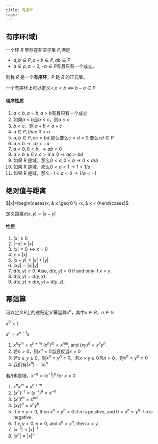 ```yaml
---
title: 有序环
tags:
---
```


## 有序环(域)

一个环 $R$ 里存在非空子集 $P$,满足

- $a,b\in P,a+b\in P,ab\in P$
- $a\in p,a=0,-a\in P$有且只有一个成立。

则称 $R$ 是一个**有序环**，$P$ 是 $R$ 的正元集。

一个有序环上可以定义$<$,$a<b \Leftrightarrow b-a\in P$

#### 偏序性质

1. $a<b,a=b,a>b$有且只有一个成立
2. 如果$a<b$且$b<c$，则$a<c$
3. $b<c$，则 $a+b<a+c$
4. $a\in P,then\ 0 < a$
5. $a,b \in P,ac=bd$,那么要么$c=d=0$,要么$cd\in P$
6. $a<b\rightarrow -b <-a$
7. $a<0,0<b,\rightarrow ab<0$
8. $a>b\geq 0 \wedge c>d\geq 0 \Rightarrow ac>bd$
9. 如果 R 是域，那么$0<a,0<b\rightarrow 0<a/b$
10. 如果 R 是域，那么$0<a<1\rightarrow 1<1/a$
11. 如果 R 是域，那么$-1<a<0\rightarrow 1/a<-1$

## 绝对值与距离

$|x|=\begin{cases}x, & x \geq 0 \\ -x, & x < 0\end{cases}$

定义距离$d(x,y)=|x-y|$

#### 性质

1. $|x| \geq 0$
2. $|-x|=|x|$
3. $|x|=0 \Leftrightarrow x=0$
4. $x<|x|$
5. $|x+y| \leq |x|+|y|$
6. $|xy|=|x||y|$
7. $d(x, y) \geq 0$. Also, $d(x, y) = 0$ if and only if $x = y.$
8. $d(x, y) = d(y, x)$.
9. $d(x, z) ≤ d(x, y) + d(y, z)$.

## 幂运算

可以定义$R$上的递归定义幂运算$x^n$，其中$x \in R$，$n \in \mathbb{N}$

$x^0=1$

$x^n=x^{n-1}x$

1. $x^n x^m = x^{n+m}$ $(x^n)^m = x^{nm}$, and $(x y)^n = x^n y^n$.
2. 若$n > 0$，则$x^n = 0$当且仅当$x = 0$
3. 若$x \geq y \geq 0$，则$x^n \geq y^n \geq 0$。若$x > y \geq 0$且$n > 0$，则$x^n > y^n \geq 0$
4. 我们有$|x^n| = |x|^n$

若$R$也是域，$x^{-n}=(x^{-1})^n$ for $x\not=0$

1. $x^n x^m = x^{n+m}$
2. $(x^n)^{-1} = (x^{-1})^n = x^{-n}$
3. $(x^n)^m = x^{nm}$
4. $(x y)^n = x^n y^n$
5. If $x \geq y > 0$, then $x^n \geq y^n > 0$ if $n$ is positive, and $0 < x^n \leq y^n$ if $n$ is negative.
6. If $x, y > 0$, $n \not= 0$, and $x^n = y^n$, then $x = y$.
7. $|x^{-1}| = |x|^{-1}$
8. $|x^n| = |x|^n$
